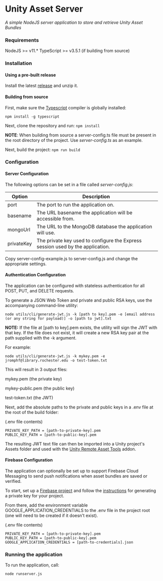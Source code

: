 # Unity Asset Server
*A simple NodeJS server application to store and retrieve Unity Asset Bundles*

### Requirements
NodeJS >= v11.*
TypeScript >= v3.5.1 (if building from source)

### Installation

#### Using a pre-built release 
Install the latest [release](https://github.com/rochester-rcl/rcl-unity-asset-server/releases) and unzip it.

#### Building from source

First, make sure the [Typescript](https://github.com/Microsoft/TypeScript) compiler is globally installed:

`npm install -g typescript`

Next, clone the repository and run: 
`npm install`

**NOTE**: When building from source a server-config.ts file must be present in the root directory of the project. Use *server-config.ts* as an example.

Next, build the project:
`npm run build`

### Configuration
#### Server Configuration
The following options can be set in a file called *server-config.js*:

| Option     | Description                                                                    |
|------------|--------------------------------------------------------------------------------|
| port       | The port to run the application on.                                            |
| basename   | The URL basename the application will be accessible from.                      |
| mongoUrl   | The URL to the MongoDB database the application will use.                      |
| privateKey | The private key used to configure the Express session used by the application. |

Copy server-config-example.js to server-config.js and change the appropriate settings.

#### Authentication Configuration
The application can be configured with stateless authentication for all POST, PUT, and DELETE requests.

To generate a JSON Web Token and private and public RSA keys, use the accompanying command-line utility: 

`node utils/cli/generate-jwt.js -k [path to key].pem -e [email address (or any string for payload)] -o [path to jwt].txt`

**NOTE:** If the file at [path to key].pem exists, the utility will sign the JWT with that key. If the file does not exist, it will create a new RSA key pair at the path supplied with the -k argument.

For example:

`node utils/cli/generate-jwt.js -k mykey.pem -e jromphf@library.rochester.edu -o test-token.txt`

This will result in 3 output files: 

mykey.pem (the private key)

mykey-public.pem (the public key)

test-token.txt (the JWT)

Next, add the absolute paths to the private and public keys in a .env file at the root of the build folder:

(.env file contents)
```
PRIVATE_KEY_PATH = [path-to-private-key].pem
PUBLIC_KEY_PATH = [path-to-public-key].pem
```

The resulting JWT text file can then be imported into a Unity project's Assets folder and used with the [Unity Remote Asset Tools](https://github.com/rochester-rcl/rcl-unity-remote-asset-tools.git) addon.

#### Firebase Configuration
The application can optionally be set up to support Firebase Cloud Messaging to send push notifications when asset bundles are saved or verified.

To start, set up a [Firebase project](firebase.google.com) and follow the [instructions](https://firebase.google.com/docs/admin/setup) for generating a private key for your project.

From there, add the environment variable GOOGLE_APPLICATION_CREDENTIALS to the .env file in the project root (one will need to be created if it doesn't exist).

(.env file contents)
```
PRIVATE_KEY_PATH = [path-to-private-key].pem
PUBLIC_KEY_PATH = [path-to-public-key].pem
GOOGLE_APPLICATION_CREDENTIALS = [path-to-credentials].json
```

### Running the application
To run the application, call:

`node runserver.js`